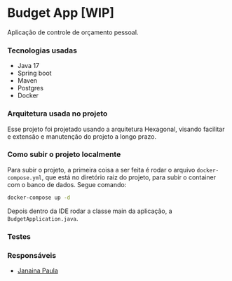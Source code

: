 # Budget App [WIP]

Aplicação de controle de orçamento pessoal.

### Tecnologias usadas

- Java 17
- Spring boot
- Maven
- Postgres
- Docker

### Arquitetura usada no projeto

Esse projeto foi projetado usando a arquitetura Hexagonal, visando facilitar e extensão e manutenção do projeto a 
longo prazo.

### Como subir o projeto localmente

Para subir o projeto, a primeira coisa a ser feita é rodar o arquivo ```docker-compose.yml```, que está no diretório 
raiz do projeto, para subir o container com o banco de dados. Segue comando:

``` bash
docker-compose up -d
````

Depois dentro da IDE rodar a classe main da aplicação, a ````BudgetApplication.java````.

### Testes

### Responsáveis

- [Janaina Paula](https://github.com/JanainaPaula)
